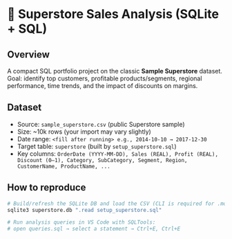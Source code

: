 # 🛒 Superstore Sales Analysis (SQLite + SQL)

## Overview

A compact SQL portfolio project on the classic **Sample Superstore** dataset.  
Goal: identify top customers, profitable products/segments, regional performance, time trends, and the impact of discounts on margins.

## Dataset

- Source: `sample_superstore.csv` (public Superstore sample)
- Size: ~10k rows (your import may vary slightly)
- Date range: `<fill after running> e.g., 2014-10-10 → 2017-12-30`
- Target table: `superstore` (built by `setup_superstore.sql`)
- Key columns: `OrderDate (YYYY-MM-DD), Sales (REAL), Profit (REAL), Discount (0–1), Category, SubCategory, Segment, Region, CustomerName, ProductName, ...`

## How to reproduce

```bash
# Build/refresh the SQLite DB and load the CSV (CLI is required for .mode/.import)
sqlite3 superstore.db ".read setup_superstore.sql"

# Run analysis queries in VS Code with SQLTools:
# open queries.sql → select a statement → Ctrl+E, Ctrl+E

```

